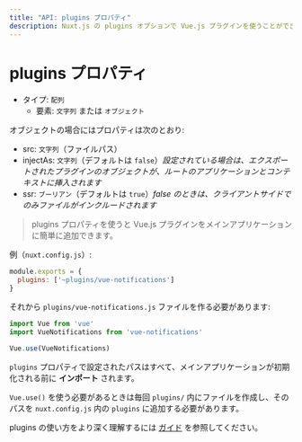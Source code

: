 ```yaml
---
title: "API: plugins プロパティ"
description: Nuxt.js の plugins オプションで Vue.js プラグインを使うことができます。
---
```


# plugins プロパティ

- タイプ: `配列`
  - 要素: `文字列` または `オブジェクト`

オブジェクトの場合にはプロパティは次のとおり:

- src: `文字列`（ファイルパス）
- injectAs: `文字列`（デフォルトは `false`）*設定されている場合は、エクスポートされたプラグインのオブジェクトが、ルートのアプリケーションとコンテキストに挿入されます*
- ssr: `ブーリアン`（デフォルトは `true`）*false のときは、クライアントサイドでのみファイルがインクルードされます*

> plugins プロパティを使うと Vue.js プラグインをメインアプリケーションに簡単に追加できます。

例（`nuxt.config.js`）:

```js
module.exports = {
  plugins: ['~plugins/vue-notifications']
}
```

それから `plugins/vue-notifications.js` ファイルを作る必要があります:

```js
import Vue from 'vue'
import VueNotifications from 'vue-notifications'

Vue.use(VueNotifications)
```

`plugins` プロパティで設定されたパスはすべて、メインアプリケーションが初期化される前に **インポート** されます。

`Vue.use()` を使う必要があるときは毎回 `plugins/` 内にファイルを作成し、そのパスを `nuxt.config.js` 内の `plugins` に追加する必要があります。

plugins の使い方をより深く理解するには [ガイド](/guide/plugins#vue-プラグイン) を参照してください。
